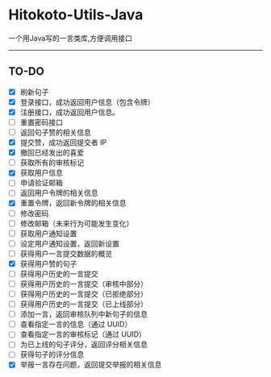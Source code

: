 # Hitokoto-Utils-Java

一个用Java写的一言类库,方便调用接口

---
## TO-DO
- [x] 刷新句子
- [x] 登录接口，成功返回用户信息（包含令牌）
- [x] 注册接口，成功返回用户信息。
- [ ] 重置密码接口
- [ ] 返回句子赞的相关信息
- [x] 提交赞，成功返回提交者 IP
- [x] 撤回已经发出的喜爱
- [ ] 获取所有的审核标记
- [x] 获取用户信息
- [ ] 申请验证邮箱
- [ ] 返回用户令牌的相关信息
- [x] 重置令牌，返回新令牌的相关信息
- [ ] 修改密码
- [ ] 修改邮箱（未来行为可能发生变化）
- [ ] 获取用户通知设置
- [ ] 设定用户通知设置，返回新设置
- [ ] 获得用户一言提交数据的概览
- [x] 获得用户赞的句子
- [ ] 获得用户历史的一言提交
- [ ] 获得用户历史的一言提交（审核中部分）
- [ ] 获得用户历史的一言提交（已拒绝部分）
- [ ] 获得用户历史的一言提交（已上线部分）
- [ ] 添加一言，返回审核队列中新句子的信息
- [ ] 查看指定一言的信息（通过 UUID）
- [ ] 查看指定一言的审核标记（通过 UUID）
- [ ] 为已上线的句子评分，返回评分相关信息
- [ ] 获得句子的评分信息
- [x] 举报一言存在问题，返回提交举报的相关信息
